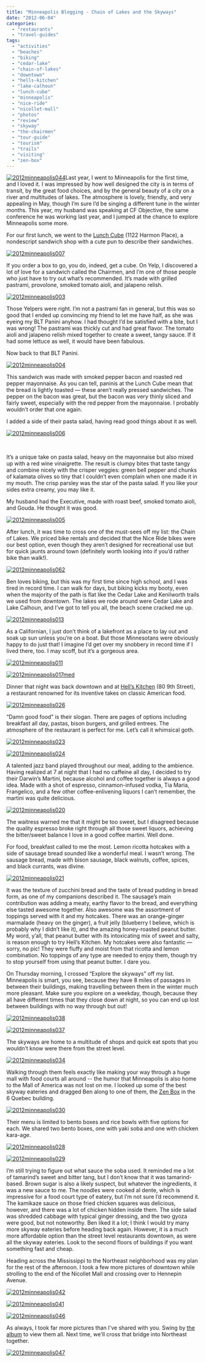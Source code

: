 ```yaml
---
title: "Minneapolis Blogging - Chain of Lakes and the Skyways"
date: "2012-06-04"
categories:
  - "restaurants"
  - "travel-guides"
tags:
  - "activities"
  - "beaches"
  - "biking"
  - "cedar-lake"
  - "chain-of-lakes"
  - "downtown"
  - "hells-kitchen"
  - "lake-calhoun"
  - "lunch-cube"
  - "minneapolis"
  - "nice-ride"
  - "nicollet-mall"
  - "photos"
  - "review"
  - "skyway"
  - "the-chairmen"
  - "tour-guide"
  - "tourism"
  - "trails"
  - "visiting"
  - "zen-box"
---
```


[![](http://s3.amazonaws.com/thegourmez-wpmedia/2012/05/2012minneapolis044.jpg "2012minneapolis044")](http://s3.amazonaws.com/thegourmez-wpmedia/2012/05/2012minneapolis044.jpg)Last year, I went to Minneapolis for the first time, and I loved it. I was impressed by how well designed the city is in terms of transit, by the great food choices, and by the general beauty of a city on a river and multitudes of lakes. The atmosphere is lovely, friendly, and very appealing in May, though I’m sure I’d be singing a different tune in the winter months. This year, my husband was speaking at CF Objective, the same conference he was working last year, and I jumped at the chance to explore Minneapolis some more.

For our first lunch, we went to the [Lunch Cube](http://www.thelunchcube.com/) (1122 Harmon Place), a nondescript sandwich shop with a cute pun to describe their sandwiches.

[![](http://s3.amazonaws.com/thegourmez-wpmedia/2012/05/2012minneapolis007.jpg "2012minneapolis007")](http://s3.amazonaws.com/thegourmez-wpmedia/2012/05/2012minneapolis007.jpg)

If you order a box to go, you do, indeed, get a cube. On Yelp, I discovered a lot of love for a sandwich called the Chairmen, and I’m one of those people who just have to try out what’s recommended. It’s made with grilled pastrami, provolone, smoked tomato aioli, and jalapeno relish.

[![](http://s3.amazonaws.com/thegourmez-wpmedia/2012/05/2012minneapolis003.jpg "2012minneapolis003")](http://s3.amazonaws.com/thegourmez-wpmedia/2012/05/2012minneapolis003.jpg)

Those Yelpers were right. I’m not a pastrami fan in general, but this was so good that I ended up convincing my friend to let me have half, as she was eyeing my BLT Panini anyhow. I had thought I’d be satisfied with a bite, but I was wrong! The pastrami was thickly cut and had great flavor. The tomato aioli and jalapeno relish mixed together to create a sweet, tangy sauce. If it had some lettuce as well, it would have been fabulous.

Now back to that BLT Panini.

[![](http://s3.amazonaws.com/thegourmez-wpmedia/2012/05/2012minneapolis004.jpg "2012minneapolis004")](http://s3.amazonaws.com/thegourmez-wpmedia/2012/05/2012minneapolis004.jpg)

This sandwich was made with smoked pepper bacon and roasted red pepper mayonnaise. As you can tell, paninis at the Lunch Cube mean that the bread is lightly toasted — these aren’t really pressed sandwiches. The pepper on the bacon was great, but the bacon was very thinly sliced and fairly sweet, especially with the red pepper from the mayonnaise. I probably wouldn’t order that one again.

I added a side of their pasta salad, having read good things about it as well.

[![](http://s3.amazonaws.com/thegourmez-wpmedia/2012/05/2012minneapolis006.jpg "2012minneapolis006")](http://s3.amazonaws.com/thegourmez-wpmedia/2012/05/2012minneapolis006.jpg)

 

It’s a unique take on pasta salad, heavy on the mayonnaise but also mixed up with a red wine vinaigrette. The result is clumpy bites that taste tangy and combine nicely with the crisper veggies: green bell pepper and chunks of kalamata olives so tiny that I couldn’t even complain when one made it in my mouth. The crisp parsley was the star of the pasta salad. If you like your sides extra creamy, you may like it.

My husband had the Executive, made with roast beef, smoked tomato aioli, and Gouda. He thought it was good.

[![](http://s3.amazonaws.com/thegourmez-wpmedia/2012/05/2012minneapolis005.jpg "2012minneapolis005")](http://s3.amazonaws.com/thegourmez-wpmedia/2012/05/2012minneapolis005.jpg)

After lunch, it was time to cross one of the must-sees off my list: the Chain of Lakes. We priced bike rentals and decided that the Nice Ride bikes were our best option, even though they aren’t designed for recreational use but for quick jaunts around town (definitely worth looking into if you’d rather bike than walk!).

[![](http://s3.amazonaws.com/thegourmez-wpmedia/2012/05/2012minneapolis062.jpg "2012minneapolis062")](http://s3.amazonaws.com/thegourmez-wpmedia/2012/05/2012minneapolis062.jpg)

Ben loves biking, but this was my first time since high school, and I was tired in record time. I can walk for days, but biking kicks my booty, even when the majority of the path is flat like the Cedar Lake and Kenilworth trails we used from downtown. The lakes we rode around were Cedar Lake and Lake Calhoun, and I’ve got to tell you all, the beach scene cracked me up.

[![](http://s3.amazonaws.com/thegourmez-wpmedia/2012/05/2012minneapolis013.jpg "2012minneapolis013")](http://s3.amazonaws.com/thegourmez-wpmedia/2012/05/2012minneapolis013.jpg)

As a Californian, I just don’t think of a lakefront as a place to lay out and soak up sun unless you’re on a boat. But those Minnesotans were obviously happy to do just that! I imagine I’d get over my snobbery in record time if I lived there, too. I may scoff, but it’s a gorgeous area.

[![](http://s3.amazonaws.com/thegourmez-wpmedia/2012/05/2012minneapolis011.jpg "2012minneapolis011")](http://s3.amazonaws.com/thegourmez-wpmedia/2012/05/2012minneapolis011.jpg)




<div class="caption">

[![](http://s3.amazonaws.com/thegourmez-wpmedia/2012/05/2012minneapolis017med-1024x190.jpg "2012minneapolis017med")](http://s3.amazonaws.com/thegourmez-wpmedia/2012/05/2012minneapolis017med.jpg)</div>


Dinner that night was back downtown and at [Hell’s Kitchen](http://www.hellskitcheninc.com/) (80 9th Street), a restaurant renowned for its inventive takes on classic American food.

[![](http://s3.amazonaws.com/thegourmez-wpmedia/2012/05/2012minneapolis026.jpg "2012minneapolis026")](http://s3.amazonaws.com/thegourmez-wpmedia/2012/05/2012minneapolis026.jpg)

“Damn good food” is their slogan. There are pages of options including breakfast all day, pastas, bison burgers, and grilled entrees. The atmosphere of the restaurant is perfect for me. Let’s call it whimsical goth.

[![](http://s3.amazonaws.com/thegourmez-wpmedia/2012/05/2012minneapolis023.jpg "2012minneapolis023")](http://s3.amazonaws.com/thegourmez-wpmedia/2012/05/2012minneapolis023.jpg)

[![](http://s3.amazonaws.com/thegourmez-wpmedia/2012/05/2012minneapolis024.jpg "2012minneapolis024")](http://s3.amazonaws.com/thegourmez-wpmedia/2012/05/2012minneapolis024.jpg)

A talented jazz band played throughout our meal, adding to the ambience. Having realized at 7 at night that I had no caffeine all day, I decided to try their Darwin’s Martini, because alcohol and coffee together is always a good idea. Made with a shot of espresso, cinnamon-infused vodka, Tia Maria, Frangelico, and a few other coffee-enlivening liquors I can’t remember, the martini was quite delicious.

[![](http://s3.amazonaws.com/thegourmez-wpmedia/2012/05/2012minneapolis020.jpg "2012minneapolis020")](http://s3.amazonaws.com/thegourmez-wpmedia/2012/05/2012minneapolis020.jpg)

The waitress warned me that it might be too sweet, but I disagreed because the quality espresso broke right through all those sweet liquors, achieving the bitter/sweet balance I love in a good coffee martini. Well done.

For food, breakfast called to me the most. Lemon ricotta hotcakes with a side of sausage bread sounded like a wonderful meal. I wasn’t wrong. The sausage bread, made with bison sausage, black walnuts, coffee, spices, and black currants, was divine.

[![](http://s3.amazonaws.com/thegourmez-wpmedia/2012/05/2012minneapolis021.jpg "2012minneapolis021")](http://s3.amazonaws.com/thegourmez-wpmedia/2012/05/2012minneapolis021.jpg)

It was the texture of zucchini bread and the taste of bread pudding in bread form, as one of my companions described it. The sausage’s main contribution was adding a meaty, earthy flavor to the bread, and everything else tasted awesome together. Also awesome was the assortment of toppings served with it and my hotcakes. There was an orange-ginger marmalade (heavy on the ginger), a fruit jelly (blueberry I believe, which is probably why I didn’t like it), and the amazing honey-roasted peanut butter. My word, y’all, that peanut butter with its intoxicating mix of sweet and salty, is reason enough to try Hell’s Kitchen. My hotcakes were also fantastic — sorry, no pic! They were fluffy and moist from that ricotta and lemon combination. No toppings of any type are needed to enjoy them, though try to stop yourself from using that peanut butter. I dare you.

On Thursday morning, I crossed “Explore the skyways” off my list. Minneapolis is smart, you see, because they have 8 miles of passages in between their buildings, making travelling between them in the winter much more pleasant. Make sure you explore on a weekday, though, because they all have different times that they close down at night, so you can end up lost between buildings with no way through but out!




<div class="caption">

[![](http://s3.amazonaws.com/thegourmez-wpmedia/2012/05/2012minneapolis038.jpg "2012minneapolis038")](http://s3.amazonaws.com/thegourmez-wpmedia/2012/05/2012minneapolis038.jpg)</div>





<div class="caption">

[![](http://s3.amazonaws.com/thegourmez-wpmedia/2012/05/2012minneapolis037.jpg "2012minneapolis037")](http://s3.amazonaws.com/thegourmez-wpmedia/2012/05/2012minneapolis037.jpg)</div>


The skyways are home to a multitude of shops and quick eat spots that you wouldn’t know were there from the street level.




<div class="caption">

[![](http://s3.amazonaws.com/thegourmez-wpmedia/2012/05/2012minneapolis034.jpg "2012minneapolis034")](http://s3.amazonaws.com/thegourmez-wpmedia/2012/05/2012minneapolis034.jpg)</div>


Walking through them feels exactly like making your way through a huge mall with food courts all around -- the humor that Minneapolis is also home to the Mall of America was not lost on me. I looked up some of the best skyway eateries and dragged Ben along to one of them, the [Zen Box](http://www.zen-box.com/?sPage=lunch_menu&adv1=1) in the 6 Quebec building.

[![](http://s3.amazonaws.com/thegourmez-wpmedia/2012/05/2012minneapolis030.jpg "2012minneapolis030")](http://s3.amazonaws.com/thegourmez-wpmedia/2012/05/2012minneapolis030.jpg)

Their menu is limited to bento boxes and rice bowls with five options for each. We shared two bento boxes, one with yaki soba and one with chicken kara-age.

[![](http://s3.amazonaws.com/thegourmez-wpmedia/2012/05/2012minneapolis028.jpg "2012minneapolis028")](http://s3.amazonaws.com/thegourmez-wpmedia/2012/05/2012minneapolis028.jpg)

[![](http://s3.amazonaws.com/thegourmez-wpmedia/2012/05/2012minneapolis029.jpg "2012minneapolis029")](http://s3.amazonaws.com/thegourmez-wpmedia/2012/05/2012minneapolis029.jpg)

I’m still trying to figure out what sauce the soba used. It reminded me a lot of tamarind’s sweet and bitter tang, but I don’t know that it was tamarind-based. Brown sugar is also a likely suspect, but whatever the ingredients, it was a new sauce to me. The noodles were cooked al dente, which is impressive for a food court type of eatery, but I’m not sure I’d recommend it. The kamikaze sauce on those fried chicken squares was delicious, however, and there was a lot of chicken hidden inside them. The side salad was shredded cabbage with typical ginger dressing, and the two gyoza were good, but not noteworthy. Ben liked it a lot; I think I would try many more skyway eateries before heading back again. However, it is a much more affordable option than the street level restaurants downtown, as were all the skyway eateries. Look to the second floors of buildings if you want something fast and cheap.

Heading across the Mississippi to the Northeast neighborhood was my plan for the rest of the afternoon. I took a few more pictures of downtown while strolling to the end of the Nicollet Mall and crossing over to Hennepin Avenue.




<div class="caption">

[![](http://s3.amazonaws.com/thegourmez-wpmedia/2012/05/2012minneapolis042.jpg "2012minneapolis042")](http://s3.amazonaws.com/thegourmez-wpmedia/2012/05/2012minneapolis042.jpg)</div>





<div class="caption">

[![](http://s3.amazonaws.com/thegourmez-wpmedia/2012/05/2012minneapolis041.jpg "2012minneapolis041")](http://s3.amazonaws.com/thegourmez-wpmedia/2012/05/2012minneapolis041.jpg)</div>





<div class="caption">

[![](http://s3.amazonaws.com/thegourmez-wpmedia/2012/05/2012minneapolis046.jpg "2012minneapolis046")](http://s3.amazonaws.com/thegourmez-wpmedia/2012/05/2012minneapolis046.jpg)</div>


As always, I took far more pictures than I've shared with you. Swing by [the album](https://www.facebook.com/media/set/?set=a.10150832997214607.405315.567409606&type=3 "Facebook Album") to view them all. Next time, we'll cross that bridge into Northeast together.




<div class="caption">

[![](http://s3.amazonaws.com/thegourmez-wpmedia/2012/05/2012minneapolis047.jpg "2012minneapolis047")](http://s3.amazonaws.com/thegourmez-wpmedia/2012/05/2012minneapolis047.jpg)</div>

